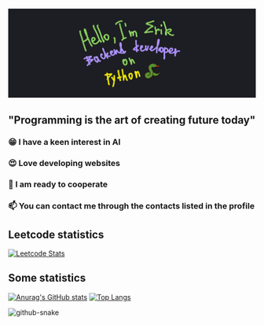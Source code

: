 ![Header](https://github.com/Fiufew/Fiufew/blob/main/assets/picture_my_header.png)

## "Programming is the art of creating future today"

### 😁 I have a keen interest in AI

### 😍 Love developing websites

### 🫡 I am ready to cooperate

### 📫 You can contact me through the contacts listed in the profile

## Leetcode statistics
[![Leetcode Stats](https://leetcard.jacoblin.cool/Fiufew?border=0&radius=20)](https://leetcode.com/Fiufew)

## Some statistics
[![Anurag's GitHub stats](https://github-readme-stats.vercel.app/api?username=Fiufew)](https://github.com/anuraghazra/github-readme-stats)
[![Top Langs](https://github-readme-stats.vercel.app/api/top-langs/?username=Fiufew&layout=compact)](https://github.com/anuraghazra/github-readme-stats)

<picture>
  <source
    media="(prefers-color-scheme: dark)"
    srcset="https://github.com/Fiufew/Fiufew/blob/output/github-contribution-grid-snake-dark.svg"
  />
  <img alt="github-snake" src="github-snake.svg"/>
</picture>


